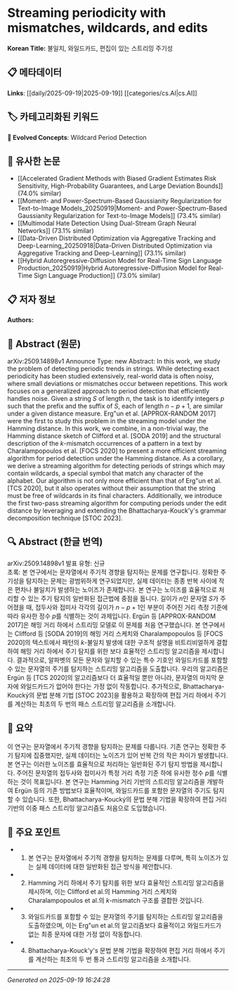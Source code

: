 
# Streaming periodicity with mismatches, wildcards, and edits

**Korean Title:** 불일치, 와일드카드, 편집이 있는 스트리밍 주기성

## 📋 메타데이터

**Links**: [[daily/2025-09-19|2025-09-19]] [[categories/cs.AI|cs.AI]]

## 🏷️ 카테고리화된 키워드
**🚀 Evolved Concepts**: Wildcard Period Detection

## 🔗 유사한 논문
- [[Accelerated Gradient Methods with Biased Gradient Estimates Risk Sensitivity, High-Probability Guarantees, and Large Deviation Bounds]] (74.0% similar)
- [[Moment- and Power-Spectrum-Based Gaussianity Regularization for Text-to-Image Models_20250919|Moment- and Power-Spectrum-Based Gaussianity Regularization for Text-to-Image Models]] (73.4% similar)
- [[Multimodal Hate Detection Using Dual-Stream Graph Neural Networks]] (73.1% similar)
- [[Data-Driven Distributed Optimization via Aggregative Tracking and Deep-Learning_20250918|Data-Driven Distributed Optimization via Aggregative Tracking and Deep-Learning]] (73.1% similar)
- [[Hybrid Autoregressive-Diffusion Model for Real-Time Sign Language Production_20250919|Hybrid Autoregressive-Diffusion Model for Real-Time Sign Language Production]] (73.0% similar)

## 📋 저자 정보

**Authors:** 

## 📄 Abstract (원문)

arXiv:2509.14898v1 Announce Type: new 
Abstract: In this work, we study the problem of detecting periodic trends in strings. While detecting exact periodicity has been studied extensively, real-world data is often noisy, where small deviations or mismatches occur between repetitions. This work focuses on a generalized approach to period detection that efficiently handles noise. Given a string $S$ of length $n$, the task is to identify integers $p$ such that the prefix and the suffix of $S$, each of length $n-p+1$, are similar under a given distance measure. Erg\"un et al. [APPROX-RANDOM 2017] were the first to study this problem in the streaming model under the Hamming distance. In this work, we combine, in a non-trivial way, the Hamming distance sketch of Clifford et al. [SODA 2019] and the structural description of the $k$-mismatch occurrences of a pattern in a text by Charalampopoulos et al. [FOCS 2020] to present a more efficient streaming algorithm for period detection under the Hamming distance. As a corollary, we derive a streaming algorithm for detecting periods of strings which may contain wildcards, a special symbol that match any character of the alphabet. Our algorithm is not only more efficient than that of Erg\"un et al. [TCS 2020], but it also operates without their assumption that the string must be free of wildcards in its final characters. Additionally, we introduce the first two-pass streaming algorithm for computing periods under the edit distance by leveraging and extending the Bhattacharya-Kouck\'y's grammar decomposition technique [STOC 2023].

## 🔍 Abstract (한글 번역)

arXiv:2509.14898v1 발표 유형: 신규  
초록: 본 연구에서는 문자열에서 주기적 경향을 탐지하는 문제를 연구합니다. 정확한 주기성을 탐지하는 문제는 광범위하게 연구되었지만, 실제 데이터는 종종 반복 사이에 작은 편차나 불일치가 발생하는 노이즈가 존재합니다. 본 연구는 노이즈를 효율적으로 처리할 수 있는 주기 탐지의 일반화된 접근법에 중점을 둡니다. 길이가 $n$인 문자열 $S$가 주어졌을 때, 접두사와 접미사 각각의 길이가 $n-p+1$인 부분이 주어진 거리 측정 기준에 따라 유사한 정수 $p$를 식별하는 것이 과제입니다. Ergün 등 [APPROX-RANDOM 2017]은 해밍 거리 하에서 스트리밍 모델로 이 문제를 처음 연구했습니다. 본 연구에서는 Clifford 등 [SODA 2019]의 해밍 거리 스케치와 Charalampopoulos 등 [FOCS 2020]의 텍스트에서 패턴의 $k$-불일치 발생에 대한 구조적 설명을 비트리비얼하게 결합하여 해밍 거리 하에서 주기 탐지를 위한 보다 효율적인 스트리밍 알고리즘을 제시합니다. 결과적으로, 알파벳의 모든 문자와 일치할 수 있는 특수 기호인 와일드카드를 포함할 수 있는 문자열의 주기를 탐지하는 스트리밍 알고리즘을 도출합니다. 우리의 알고리즘은 Ergün 등 [TCS 2020]의 알고리즘보다 더 효율적일 뿐만 아니라, 문자열의 마지막 문자에 와일드카드가 없어야 한다는 가정 없이 작동합니다. 추가적으로, Bhattacharya-Koucký의 문법 분해 기법 [STOC 2023]을 활용하고 확장하여 편집 거리 하에서 주기를 계산하는 최초의 두 번의 패스 스트리밍 알고리즘을 소개합니다.

## 📝 요약

이 연구는 문자열에서 주기적 경향을 탐지하는 문제를 다룹니다. 기존 연구는 정확한 주기 탐지에 집중했지만, 실제 데이터는 노이즈가 있어 반복 간의 작은 차이가 발생합니다. 본 연구는 이러한 노이즈를 효율적으로 처리하는 일반화된 주기 탐지 방법을 제시합니다. 주어진 문자열의 접두사와 접미사가 특정 거리 측정 기준 하에 유사한 정수 $p$를 식별하는 것이 목표입니다. 본 연구는 Hamming 거리 기반의 스트리밍 알고리즘을 개발하여 Ergün 등의 기존 방법보다 효율적이며, 와일드카드를 포함한 문자열의 주기도 탐지할 수 있습니다. 또한, Bhattacharya-Koucký의 문법 분해 기법을 확장하여 편집 거리 기반의 이중 패스 스트리밍 알고리즘도 처음으로 도입했습니다.

## 🎯 주요 포인트

- 1. 본 연구는 문자열에서 주기적 경향을 탐지하는 문제를 다루며, 특히 노이즈가 있는 실제 데이터에 대한 일반화된 접근 방식을 제안합니다.

- 2. Hamming 거리 하에서 주기 탐지를 위한 보다 효율적인 스트리밍 알고리즘을 제시하며, 이는 Clifford et al.의 Hamming 거리 스케치와 Charalampopoulos et al.의 $k$-mismatch 구조를 결합한 것입니다.

- 3. 와일드카드를 포함할 수 있는 문자열의 주기를 탐지하는 스트리밍 알고리즘을 도출하였으며, 이는 Erg\"un et al.의 알고리즘보다 효율적이고 와일드카드가 없는 최종 문자에 대한 가정 없이 작동합니다.

- 4. Bhattacharya-Kouck\'y's 문법 분해 기법을 확장하여 편집 거리 하에서 주기를 계산하는 최초의 두 번 통과 스트리밍 알고리즘을 소개합니다.

---

*Generated on 2025-09-19 16:24:28*
